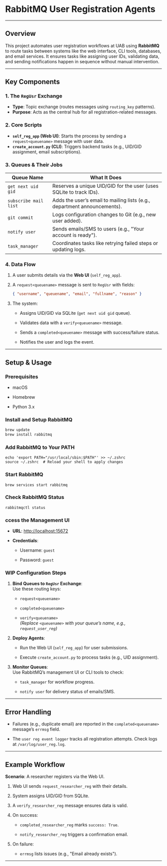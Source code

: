 
# RabbitMQ User Registration Agents 

---

## Overview
This project automates user registration workflows at UAB using **RabbitMQ** to route tasks between systems like the web interface, CLI tools, databases, and email services. It ensures tasks like assigning user IDs, validating data, and sending notifications happen in sequence without manual intervention.  

---

## Key Components 
### 1. **The `RegUsr` Exchange** 
- **Type**: Topic exchange (routes messages using `routing_key` patterns).  
- **Purpose**: Acts as the central hub for all registration-related messages.  

### 2. **Core Scripts** 
- **`self_reg_app` (Web UI)**: Starts the process by sending a `request<queuename>` message with user data.  
- **`create_account.py` (CLI)**: Triggers backend tasks (e.g., UID/GID assignment, email subscriptions).  

### 3. **Queues & Their Jobs** 
| Queue Name               | What It Does                                                                 |  
|--------------------------|-----------------------------------------------------------------------------|  
| `get next uid gid`        | Reserves a unique UID/GID for the user (uses SQLite to track IDs).          |  
| `subscribe mail list`     | Adds the user’s email to mailing lists (e.g., department announcements).    |  
| `git commit`              | Logs configuration changes to Git (e.g., new user added).                   |  
| `notify user`             | Sends emails/SMS to users (e.g., "Your account is ready").                  |  
| `task_manager`            | Coordinates tasks like retrying failed steps or updating logs.              |  

### 4. **Data Flow** 
1. A user submits details via the **Web UI** (`self_reg_app`).  
2. A `request<queuename>` message is sent to `RegUsr` with fields:  
   ```json  
   { "username", "queuename", "email", "fullname", "reason" }  

3.  The system:
    
    -   Assigns UID/GID via SQLite (`get next uid gid`  queue).
        
    -   Validates data with a  `verify<queuename>`  message.
        
    -   Sends a  `completed<queuename>`  message with success/failure status.
        
    -   Notifies the user and logs the event.
        

----------

## Setup & Usage

### Prerequisites

-   macOS
    
-   Homebrew
    
-   Python 3.x

### Install and Setup RabbitMQ

```bash
brew update
brew install rabbitmq
```

### Add RabbitMQ to Your PATH

```
echo 'export PATH="/usr/local/sbin:$PATH"' >> ~/.zshrc
source ~/.zshrc  # Reload your shell to apply changes
```

### Start RabbitMQ
```
brew services start rabbitmq
```

### Check RabbitMQ Status
```
rabbitmqctl status
```

### ccess the Management UI

-   **URL**:  [http://localhost:15672](http://localhost:15672/)
    
-   **Credentials**:
    
    -   Username:  `guest`
        
    -   Password:  `guest`


### WIP Configuration Steps

1.  **Bind Queues to  `RegUsr`  Exchange**:  
    Use these routing keys:
    
    -   `request<queuename>`
        
    -   `completed<queuename>`
        
    -   `verify<queuename>`  
        _(Replace  `<queuename>`  with your queue’s name, e.g.,  `request_user_reg`)_
        
2.  **Deploy Agents**:
    
    -   Run the Web UI (`self_reg_app`) for user submissions.
        
    -   Execute  `create_account.py`  to process tasks (e.g., UID assignment).
        
3.  **Monitor Queues**:  
    Use RabbitMQ’s management UI or CLI tools to check:
    
    -   `task_manager`  for workflow progress.
        
    -   `notify user`  for delivery status of emails/SMS.
        

----------

## Error Handling

-   Failures (e.g., duplicate email) are reported in the  `completed<queuename>`  message’s  `errmsg`  field.
    
-   The  `user reg event logger`  tracks all registration attempts. Check logs at  `/var/log/user_reg.log`.
    

----------

## Example Workflow

**Scenario**: A researcher registers via the Web UI.

1.  Web UI sends  `request_researcher_reg`  with their details.
    
2.  System assigns UID/GID from SQLite.
    
3.  A  `verify_researcher_reg`  message ensures data is valid.
    
4.  On success:
    
    -   `completed_researcher_reg`  marks  `success: True`.
        
    -   `notify_researcher_reg`  triggers a confirmation email.
        
5.  On failure:
    
    -   `errmsg`  lists issues (e.g., "Email already exists").
        

----------
